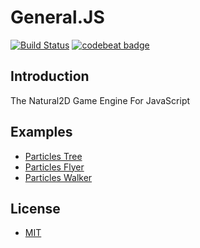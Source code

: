 # General.JS
[![Build Status](https://travis-ci.org/experdot/General.JS.svg?branch=master)](https://travis-ci.org/experdot/General.JS) [![codebeat badge](https://codebeat.co/badges/88011fec-7b87-4948-bff6-c391a5055c88)](https://codebeat.co/projects/github-com-experdot-natural2d-js-master)

## Introduction
The Natural2D Game Engine For JavaScript

## Examples
- [Particles Tree](https://experdot.github.io/General.JS/views/particles.html?scene=tree)
- [Particles Flyer](https://experdot.github.io/General.JS/views/particles.html?scene=flyer)
- [Particles Walker](https://experdot.github.io/General.JS/views/particles.html?scene=walker)

## License
- [MIT](./LICENSE)
